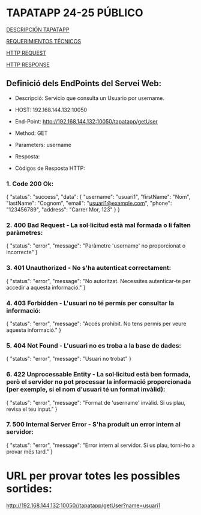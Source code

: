 # TAPATAPP 24-25 PÚBLICO

[DESCRIPCIÓN TAPATAPP](descTapatapp.md)

[REQUERIMIENTOS TÉCNICOS](requerimientosTecnicos.md)

[HTTP REQUEST](httpRequest.md)

[HTTP RESPONSE](httpResponse.md)

## Definició dels EndPoints del Servei Web:

- Descripció: Servicio que consulta un Usuario por username.
- HOST: 192.168.144.132:10050
- End-Point: http://192.168.144.132:10050/tapatapp/getUser
- Method: GET
- Parameters: username
- Resposta: 

- Còdigos de Resposta HTTP:

### 1. Code 200 Ok:
{
"status": "success",
"data": {
"username": "usuari1",
"firstName": "Nom",
"lastName": "Cognom",
"email": "usuari1@example.com",
"phone": "123456789",
"address": "Carrer Mor, 123"
}
}

### 2. 400 Bad Request - La sol·licitud està mal formada o li falten paràmetres:
{
"status": "error",
"message": "Paràmetre 'username' no proporcionat o incorrecte"
}
### 3. 401 Unauthorized - No s'ha autenticat correctament:
{
"status": "error",
"message": "No autoritzat. Necessites autenticar-te per accedir a aquesta informació."
}
### 4. 403 Forbidden - L'usuari no té permís per consultar la informació:
{
"status": "error",
"message": "Accés prohibit. No tens permís per veure aquesta informació."
}

### 5. 404 Not Found - L'usuari no es troba a la base de dades:
{
"status": "error",
"message": "Usuari no trobat"
}
### 6. 422 Unprocessable Entity - La sol·licitud està ben formada, però el servidor no pot processar la informació proporcionada (per exemple, si el nom d'usuari té un format invàlid):
{
"status": "error",
"message": "Format de 'username' invàlid.
Si us plau, revisa el teu input."
}

### 7. 500 Internal Server Error - S'ha produït un error intern al servidor:
{
"status": "error",
"message": "Error intern al servidor. Si us plau, torni-ho a provar més tard."
}
# URL per provar totes les possibles sortides:
http://192.168.144.132:10050//tapatapp/getUser?name=usuari1